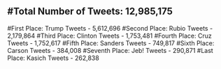 #Total Number of Tweets: 12,985,175 
---
#First Place: Trump Tweets - 5,612,696
#Second Place: Rubio Tweets - 2,179,864
#Third Place: Clinton Tweets - 1,753,481
#Fourth Place: Cruz Tweets - 1,752,617
#Fifth Place: Sanders Tweets - 749,817
#Sixth Place: Carson Tweets - 384,008
#Seventh Place: Jeb! Tweets - 290,871
#Last Place: Kasich Tweets - 262,838
